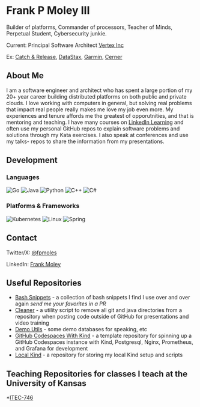 # Frank P Moley III
Builder of platforms, Commander of processors, Teacher of Minds, Perpetual Student, Cybersecurity junkie.

Current: Principal Software Architect [Vertex Inc](https://github.com/vertexinc)

Ex: [Catch & Release](https://github.com/catchrelease), [DataStax](https://github.com/datastax), [Garmin](https://github.com/garmin), [Cerner](https://github.com/cerner)

## About Me
I am a software engineer and architect who has spent a large portion of my 20+ year career building distributed platforms on both public and private clouds. I love working with computers in general, but solving real problems that impact real people really makes me love my job even more. My experiences and tenure affords me the greatest of opporutnities, and that is mentoring and teaching. I have many courses on [LinkedIn Learning](https://www.linkedin.com/learning/instructors/frank-p-moley-iii) and often use my personal GitHub repos to explain software problems and solutions through my Kata exercises. I also speak at conferences and use my talks- repos to share the information from my presentations.

## Development
### Languages
![Go](https://img.shields.io/badge/go-%2300ADD8.svg?style=for-the-badge&logo=go&logoColor=white)
![Java](https://img.shields.io/badge/java-%23ED8B00.svg?style=for-the-badge&logo=java&logoColor=white)
![Python](https://img.shields.io/badge/python-3670A0?style=for-the-badge&logo=python&logoColor=ffdd54)
![C++](https://img.shields.io/badge/c++-%2300599C.svg?style=for-the-badge&logo=c%2B%2B&logoColor=white)
![C#](https://img.shields.io/badge/c%23-%23239120.svg?style=for-the-badge&logo=c-sharp&logoColor=white)

### Platforms & Frameworks
![Kubernetes](https://img.shields.io/badge/kubernetes-%23326ce5.svg?style=for-the-badge&logo=kubernetes&logoColor=white)
![Linux](https://img.shields.io/badge/Linux-FCC624?style=for-the-badge&logo=linux&logoColor=black)
![Spring](https://img.shields.io/badge/spring-%236DB33F.svg?style=for-the-badge&logo=spring&logoColor=white)

## Contact

Twitter/X: [@fpmoles](https://twitter.com/fpmoles)

LinkedIn: [Frank Moley](https://linkedin.com/in/frankmoley)

## Useful Repositories
* [Bash Snippets](https://github.com/fpmoles/bash_snippets) - a collection of bash snippets I find I use over and over again _send me your favorites in a PR_
* [Cleaner](https://github.com/fpmoles/cleaner) - a utility script to remove all git and java directories from a repository when posting code outside of GitHub for presentations and video training
* [Demo Utils](https://github.com/fpmoles/demo-utilities) - some demo databases for speaking, etc
* [GitHub Codespaces With Kind](https://github.com/fpmoles/codespaces-kind) - a template repository for spinning up a GitHub Codespaces instance with Kind, Postgresql, Nginx, Prometheus, and Grafana for development
* [Local Kind](https://github.com/fpmoles/local-kind-setup) - a repository for storing my local Kind setup and scripts

## Teaching Repositories for classes I teach at the University of Kansas
*[ITEC-746](https://github.com/fpmoles/itec-746)



